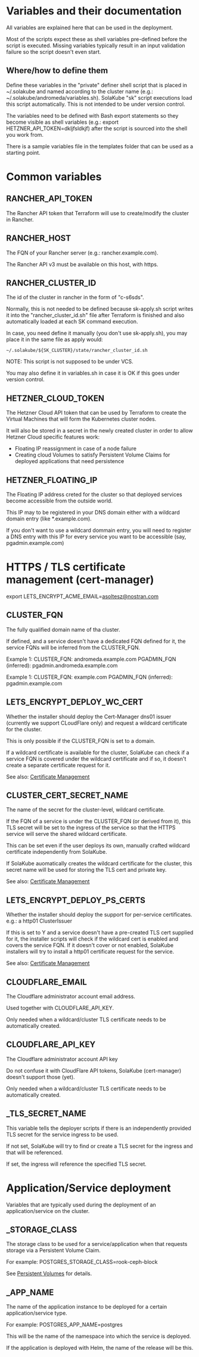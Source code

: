 # Variables and their documentation
 
All variables are explained here that can be used in the deployment.

Most of the scripts expect these as shell variables pre-defined before the script is executed. Missing variables typically result in an input validation failure so the script doesn't even start. 

## Where/how to define them 

Define these variables in the "private" definer shell script that is placed in ~/.solakube and named according to the cluster name (e.g.: ~/.solakube/andromeda/variables.sh). 
SolaKube "sk" script executions load this script automatically. This is not intended to be under version control.

The variables need to be defined with Bash export statements so they become visible as shell variables (e.g.: export HETZNER_API_TOKEN=dkljfsldkjf) after the script is sourced into the shell you work from.

There is a sample variables file in the templates folder that can be used as a starting point. 

# Common variables

## RANCHER_API_TOKEN

The Rancher API token that Terraform will use to create/modify the cluster in Rancher. 

## RANCHER_HOST

The FQN of your Rancher server (e.g.: rancher.example.com). 

The Rancher API v3 must be available on this host, with https.

## RANCHER_CLUSTER_ID

The id of the cluster in rancher in the form of "c-s6sds". 

Normally, this is not needed to be defined because  sk-apply.sh script writes it into the "rancher_cluster_id.sh" file after Terraform is finished and also automatically loaded at each SK command execution.

In case, you need define it manually (you don't use sk-apply.sh), you may place it in the same file as apply would:
~~~
~/.solakube/${SK_CLUSTER}/state/rancher_cluster_id.sh
~~~

NOTE: This script is not supposed to be under VCS.

You may also define it in variables.sh in case it is OK if this goes under version control.  

## HETZNER_CLOUD_TOKEN

The Hetzner Cloud API token that can be used by Terraform to create the Virtual Machines that will form the Kubernetes cluster nodes.

It will also be stored in a secret in the newly created cluster in order to allow Hetzner Cloud specific features work:
- Floating IP reassignment in case of a node failure
- Creating cloud Volumes to satisfy Persistent Volume Claims for deployed applications that need persistence

## HETZNER_FLOATING_IP

The Floating IP address creted for the cluster so that deployed services become accessible from the outside world.

This IP may to be registered in your DNS domain either with a wildcard domain entry (like *.example.com).

If you don't want to use a wildcard dommain entry, you will need to register a DNS entry with this IP for every service you want to be accessible (say, pgadmin.example.com)    

# HTTPS / TLS certificate management (cert-manager)

export LETS_ENCRYPT_ACME_EMAIL=asoltesz@nostran.com


## CLUSTER_FQN

The fully qualified domain name of tha cluster. 

If defined, and a service doesn't have a dedicated FQN defined for it, the service FQNs will be inferred from the CLUSTER_FQN.

Example 1: 
CLUSTER_FQN: andromeda.example.com
PGADMIN_FQN (inferred): pgadmin.andromeda.example.com

Example 1: 
CLUSTER_FQN: example.com
PGADMIN_FQN (inferred): pgadmin.example.com

## LETS_ENCRYPT_DEPLOY_WC_CERT

Whether the installer should deploy the Cert-Manager dns01 issuer (currently we support CLoudFlare only) and request a wildcard certificate for the cluster.

This is only possible if the CLUSTER_FQN is set to a domain.

If a wildcard certificate is available for the cluster, SolaKube can check if a service FQN is covered under the wildcard certificate and if so, it doesn't create a separate certificate request for it.

See also: [Certificate Management](certificate-management.md)

## CLUSTER_CERT_SECRET_NAME

The name of the secret for the cluster-level, wildcard certificate.

If the FQN of a service is under the CLUSTER_FQN (or derived from it), this TLS secret will be set to the ingress of the service so that the HTTPS service will serve the shared wildcard certificate.

This can be set even if the user deploys its own, manually crafted wildcard certificate independently from SolaKube.

If SolaKube auomatically creates the wildcard certificate for the cluster, this secret name will be used for storing the TLS cert and private key.
 
 See also: [Certificate Management](certificate-management.md)
 
 ## LETS_ENCRYPT_DEPLOY_PS_CERTS
 
 Whether the installer should deploy the support for per-service certificates.
 e.g.: a http01 ClusterIssuer
 
 If this is set to Y and a service doesn't have a pre-created TLS cert supplied for it, the installer scripts will check if the wildcard cert is enabled and covers the service FQN. If it doesn't cover or not enabled, SolaKube installers will try to install a http01 certificate request for the service.
 
 See also: [Certificate Management](certificate-management.md)

## CLOUDFLARE_EMAIL

The Cloudflare administrator account email address.

Used together with CLOUDFLARE_API_KEY.

Only needed when a wildcard/cluster TLS certificate needs to be automatically created.

## CLOUDFLARE_API_KEY

The Cloudflare administrator account API key

Do not confuse it with CloudFlare API tokens, SolaKube (cert-manager) doesn't support those (yet).

Only needed when a wildcard/cluster TLS certificate needs to be automatically created.

## <SERVICE>_TLS_SECRET_NAME

This variable tells the deployer scripts if there is an independently provided TLS secret for the service ingress to be used.

If not set, SolaKube will try to find or create a TLS secret for the ingress and that will be referenced.

If set, the ingress will reference the specified TLS secret.

# Application/Service deployment

Variables that are typically used during the deployment of an application/service on the cluster.

## <SERVICE>_STORAGE_CLASS

The storage class to be used for a service/application when that requests storage via a Persistent Volume Claim.

For example: POSTGRES_STORAGE_CLASS=rook-ceph-block

See [Persistent Volumes](persistent-volumes.md) for details.

## <SERVICE>_APP_NAME

The name of the application instance to be deployed for a certain application/service type.

For example: POSTGRES_APP_NAME=postgres

This will be the name of the namespace into which the service is deployed.

If the application is deployed with Helm, the name of the release will be this.

